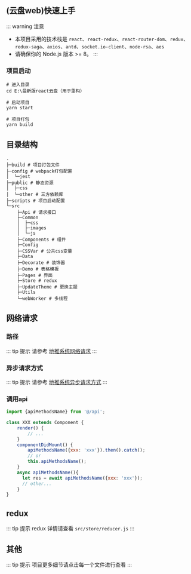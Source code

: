 ## (云盘web)快速上手

::: warning 注意
- 本项目采用的技术栈是 `react`、`react-redux`、`react-router-dom`、`redux`、`redux-saga`、`axios`、`antd`、`socket.io-client`、`node-rsa`、`aes`
- 请确保你的 Node.js 版本 >= 8。
:::

### 项目启动

```shell script
# 进入目录
cd E:\最新版react云盘（用于重构）

# 启动项目
yarn start

# 项目打包
yarn build
```
## 目录结构

```shell script
.
├─build # 项目打包文件
├─config # webpack打包配置
│  └─jest
├─public # 静态资源
│  ├─css
│  └─other # 三方依赖库
├─scripts # 项目启动配置
└─src
    ├─Api # 请求接口
    ├─Common
    │  ├─css
    │  ├─images
    │  └─js
    ├─Components # 组件
    ├─Config
    ├─CSSVar # 公共css变量
    ├─Data
    ├─Decorate # 装饰器
    ├─Demo # 表格模板
    ├─Pages # 界面
    ├─Store # redux
    ├─UpdateTheme # 更换主题
    ├─Utils
    └─webWorker # 多线程
```
## 网络请求

### 路径

::: tip 提示
请参考 [地推系统网络请求](/house/web/#网络请求)
:::

### 异步请求方式

::: tip 提示
请参考 [地推系统异步请求方式](/house/web/#异步请求方式)
:::

### 调用api

```jsx
import {apiMethodsName} from '@/api';

class XXX extends Component {
    render() {
        // ...
    }
    componentDidMount() {
        apiMethodsName({xxx: 'xxx'}).then().catch();
        // or
        this.apiMethodsName();
    }
    async apiMethodsName(){
      let res = await apiMethodsName({xxx: 'xxx'});
      // other...
    }  
}
```
## redux

::: tip 提示
redux 
详情请查看 `src/store/reducer.js`
:::

## 其他

::: tip 提示
项目更多细节请点击每一个文件进行查看
:::
